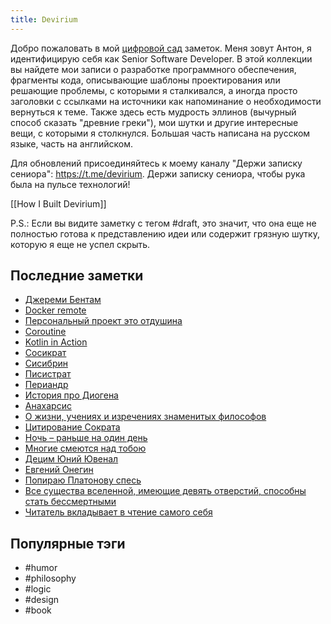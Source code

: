 ```yaml
---
title: Devirium
---
```


Добро пожаловать в мой [цифровой сад](https://maggieappleton.com/garden-history) заметок. Меня зовут Антон, я идентифицирую себя как Senior Software Developer. В этой коллекции вы найдете мои записи о разработке программного обеспечения, фрагменты кода, описывающие шаблоны проектирования или решающие проблемы, с которыми я сталкивался, а иногда просто заголовки с ссылками на источники как напоминание о необходимости вернуться к теме. Также здесь есть мудрость эллинов (вычурный способ сказать "древние греки"), мои шутки и другие интересные вещи, с которыми я столкнулся. Большая часть написана на русском языке, часть на английском.

Для обновлений присоединяйтесь к моему каналу "Держи записку сениора": https://t.me/devirium. Держи записку сениора, чтобы рука была на пульсе технологий!

[[How I Built Devirium]]

P.S.: Если вы видите заметку с тегом #draft, это значит, что она еще не полностью готова к представлению идеи или содержит грязную шутку, которую я еще не успел скрыть.

## Последние заметки
- [Джереми Бентам](2024-12/Джереми-Бентам.md)
- [Docker remote](2024/2024-11/Docker-remote.md)
- [Персональный проект это отдушина](2024-12/Персональный-проект-это-отдушина.md)
- [Coroutine](2024-12/Coroutine.md)
- [Kotlin in Action](2024-12/Kotlin-in-Action.md)
- [Сосикрат](2024/2024-11/Сосикрат.md)
- [Сисибрин](2024/2024-11/Сисибрин.md)
- [Писистрат](2024/2024-11/Писистрат.md)
- [Периандр](2024/2024-11/Периандр.md)
- [История про Диогена](2024/2024-11/История-про-Диогена.md)
- [Анахарсис](2024/2024-11/Анахарсис.md)
- [О жизни, учениях и изречениях знаменитых философов](2024/2024-11/О-жизни,-учениях-и-изречениях-знаменитых-философов.md)
- [Цитирование Сократа](2024/2024-11/Цитирование-Сократа.md)
- [Ночь – раньше на один день](draft/Ночь-–-раньше-на-один-день.md)
- [Многие смеются над тобою](2024/2024-11/Многие-смеются-над-тобою.md)
- [Децим Юний Ювенал](2024/2024-11/Децим-Юний-Ювенал.md)
- [Евгений Онегин](2024/2024-11/Евгений-Онегин.md)
- [Попираю Платонову спесь](2024/2024-11/Попираю-Платонову-спесь.md)
- [Все существа вселенной, имеющие девять отверстий, способны стать бессмертными](2024/2024-11/Все-существа-вселенной,-имеющие-девять-отверстий,-способны-стать-бессмертными.md)
- [Читатель вкладывает в чтение самого себя](2024/2024-11/Читатель-вкладывает-в-чтение-самого-себя.md)


## Популярные тэги
- #humor
- #philosophy
- #logic
- #design
- #book
